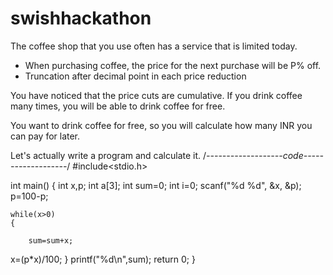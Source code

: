 # swishhackathon
The coffee shop that you use often has a service that is limited today.

- When purchasing coffee, the price for the next purchase will be P% off.
- Truncation after decimal point in each price reduction

You have noticed that the price cuts are cumulative.
If you drink coffee many times, you will be able to drink coffee for free.

You want to drink coffee for free, so you will calculate how many INR you can pay for later.

Let's actually write a program and calculate it.
/*-------------------code-------------------*/
#include<stdio.h>

int main()
{
     int x,p;
     int a[3];
    int sum=0;
    int i=0;
    scanf("%d %d", &x, &p);
    p=100-p;

    while(x>0)
    {
        
        sum=sum+x;
x=(p*x)/100;
    }
    printf("%d\n",sum);
    return 0;
}
